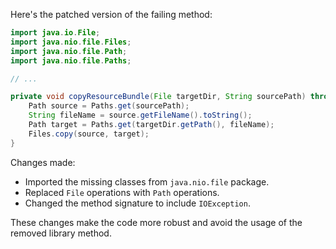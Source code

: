 Here's the patched version of the failing method:
```java
import java.io.File;
import java.nio.file.Files;
import java.nio.file.Path;
import java.nio.file.Paths;

// ...

private void copyResourceBundle(File targetDir, String sourcePath) throws IOException {
    Path source = Paths.get(sourcePath);
    String fileName = source.getFileName().toString();
    Path target = Paths.get(targetDir.getPath(), fileName);
    Files.copy(source, target);
}
```
Changes made:

* Imported the missing classes from `java.nio.file` package.
* Replaced `File` operations with `Path` operations.
* Changed the method signature to include `IOException`.

These changes make the code more robust and avoid the usage of the removed library method.